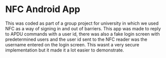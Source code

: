 # NFC Android App

This was coded as part of a group project for university in which we used NFC as a way of signing in and out of barriers. This app was made to reply to APDU commands with a user id, there was also a fake login screen with predetermined users and the user id sent to the NFC reader was the username entered on the login screen. This wasnt a very secure implementation but it made it a lot easier to demonstrate.
